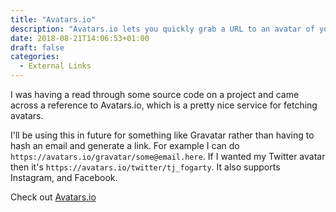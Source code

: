 ```yaml
---
title: "Avatars.io"
description: "Avatars.io lets you quickly grab a URL to an avatar of yours from a few different services" 
date: 2018-08-21T14:06:53+01:00
draft: false
categories:
  - External Links
---
```


I was having a read through some source code on a project and came across a reference to Avatars.io, which is a pretty nice service for fetching avatars. 

I'll be using this in future for something like Gravatar rather than having to hash an email and generate a link. For example I can do `https://avatars.io/gravatar/some@email.here`. If I wanted my Twitter avatar then it's `https://avatars.io/twitter/tj_fogarty`. It also supports Instagram, and Facebook.

Check out <a href="https://www.avatars.io/" target="_blank" rel="noopener noreferrer">Avatars.io</a>
